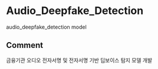 # Audio_Deepfake_Detection
audio_deepfake_detection model

## Comment
금융기관 오디오 전자서명 및 전자서명 기반 딥보이스 탐지 모델 개발
